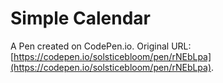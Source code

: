 # Simple Calendar

A Pen created on CodePen.io. Original URL: [https://codepen.io/solsticebloom/pen/rNEbLpa](https://codepen.io/solsticebloom/pen/rNEbLpa).

